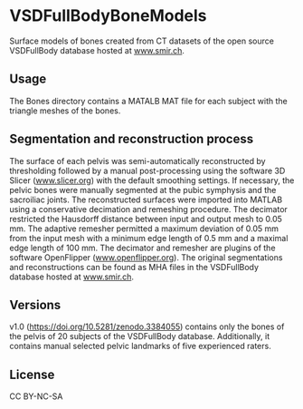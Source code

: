 # VSDFullBodyBoneModels
Surface models of bones created from CT datasets of the open source VSDFullBody database hosted at www.smir.ch.

## Usage 
The Bones directory contains a MATALB MAT file for each subject with the triangle meshes of the bones.


## Segmentation and reconstruction process
The surface of each pelvis was semi-automatically reconstructed by thresholding followed by a manual post-processing using the software 3D Slicer (www.slicer.org) with the default smoothing settings. 
If necessary, the pelvic bones were manually segmented at the pubic symphysis and the sacroiliac joints. 
The reconstructed surfaces were imported into MATLAB using a conservative decimation and remeshing procedure. 
The decimator restricted the Hausdorff distance between input and output mesh to 0.05 mm. 
The adaptive remesher permitted a maximum deviation of 0.05 mm from the input mesh with a minimum edge length of 0.5 mm and a maximal edge length of 100 mm. 
The decimator and remesher are plugins of the software OpenFlipper (www.openflipper.org).
The original segmentations and reconstructions can be found as MHA files in the VSDFullBody database hosted at www.smir.ch.

## Versions
v1.0 (https://doi.org/10.5281/zenodo.3384055) contains only the bones of the pelvis of 20 subjects of the VSDFullBody database. 
Additionally, it contains manual selected pelvic landmarks of five experienced raters.

## License
CC BY-NC-SA